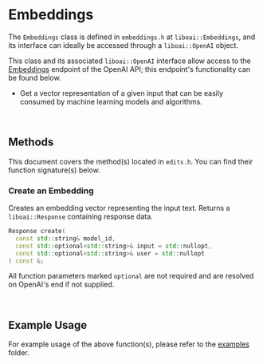<h1>Embeddings</h1>
<p>The <code>Embeddings</code> class is defined in <code>embeddings.h</code> at <code>liboai::Embeddings</code>, and its interface can ideally be accessed through a <code>liboai::OpenAI</code> object.

This class and its associated <code>liboai::OpenAI</code> interface allow access to the <a href="https://beta.openai.com/docs/api-reference/embeddings">Embeddings</a> endpoint of the OpenAI API; this endpoint's functionality can be found below.</p>
- Get a vector representation of a given input that can be easily consumed by machine learning models and algorithms.

<br>
<h2>Methods</h2>
<p>This document covers the method(s) located in <code>edits.h</code>. You can find their function signature(s) below.</p>

<h3>Create an Embedding</h3>
<p>Creates an embedding vector representing the input text. Returns a <code>liboai::Response</code> containing response data.</p>

```cpp
Response create(
  const std::string& model_id,
  const std::optional<std::string>& input = std::nullopt,
  const std::optional<std::string>& user = std::nullopt
) const &;
```

<p>All function parameters marked <code>optional</code> are not required and are resolved on OpenAI's end if not supplied.</p>

<br>
<h2>Example Usage</h2>
<p>For example usage of the above function(s), please refer to the <a href="./examples">examples</a> folder.
